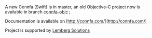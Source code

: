 A new Connfa (Swift) is in master, an old Objective-C project now is available in branch [connfa-objc](https://github.com/lemberg/connfa-ios/tree/connfa-objc) ;

Documentation is available on [http://connfa.com/](http://connfa.com/)

Project is supported by [Lemberg Solutions](http://lemberg.co.uk)
